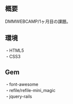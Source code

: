 #

## 概要
DMMWEBCAMP/1ヶ月目の課題。

## 環境
・HTML5</br>
・CSS3

## Gem
・font-awesome</br>
・refile/refile-mini_magic</br>
・jquery-rails</br>







